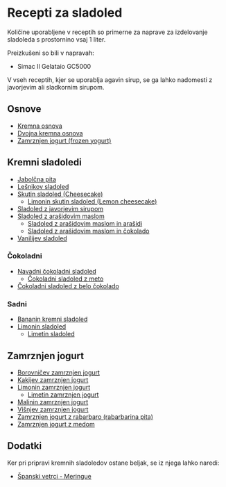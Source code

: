 # Recepti za sladoled

Količine uporabljene v receptih so primerne za naprave za izdelovanje sladoleda s prostornino vsaj 1 liter.

Preizkušeni so bili v napravah:
 * Simac Il Gelataio GC5000
 
V vseh receptih, kjer se uporablja agavin sirup, se ga lahko nadomesti z javorjevim ali sladkornim sirupom.

## Osnove
 * [Kremna osnova](Osnova.md)
 * [Dvojna kremna osnova](OsnovaDvojna.md)
 * [Zamrznjen jogurt (frozen yogurt)](froyo/froyo.md)

## Kremni sladoledi

  * [Jabolčna pita](kremni/jabolcna_pita.md)
 * [Lešnikov sladoled](kremni/lesnikov.md)
 * [Skutin sladoled (Cheesecake)](kremni/skutin.md)
   * [Limonin skutin sladoled (Lemon cheesecake)](kremni/skutin.md#limonin-skutin-sladoled-lemon-cheesecake)
 * [Sladoled z javorjevim sirupom](kremni/javorjev_sirup.md)
 * [Sladoled z arašidovim maslom](arasidi/arasidovo_maslo.md)
   * [Sladoled z arašidovim maslom in arašidi](arasidi/arasidovo_maslo.md#sladoled-z-ara%C5%A1idovim-maslom-in-ara%C5%A1idi)
   * [Sladoled z arašidovim maslom in čokolado](arasidi/arasidovo_maslo.md#sladoled-z-ara%C5%A1idovim-maslom-in-%C4%8Dokolado)
 * [Vanilijev sladoled](kremni/vanilija.md)

### Čokoladni
 * [Navadni čokoladni sladoled](coko/Coko.md)
   * [Čokoladni sladoled z meto](coko/Coko.md#%C4%8Cokoladni-sladoled-z-meto-after-eight)
 * [Čokoladni sladoled z belo čokolado](coko/bela.md)

### Sadni
 * [Bananin kremni sladoled](sadni/bananin.md)
 * [Limonin sladoled](sadni/limonin.md)
   * [Limetin sladoled](sadni/limonin.md#limetin-sladoled)

## Zamrznjen jogurt
 * [Borovničev zamrznjen jogurt](froyo/borovnicev.md)
 * [Kakijev zamrznjen jogurt](froyo/kakijev.md)
 * [Limonin zamrznjen jogurt](froyo/limonin.md)
   * [Limetin zamrznjen jogurt](froyo/limonin.md#limetin-zamrznjen-jogurt)
 * [Malinin zamrznjen jogurt](froyo/malinin.md)
 * [Višnjev zamrznjen jogurt](froyo/visnjev.md)
 * [Zamrznjen jogurt z rabarbaro (rabarbarina pita)](froyo/rabarbara.md)
 * [Zamrznjen jogurt z medom](froyo/med.md)

## Dodatki

Ker pri pripravi kremnih sladoledov ostane beljak, se iz njega lahko naredi:

 * [Španski vetrci - Meringue](dodatki/meringue.md)
